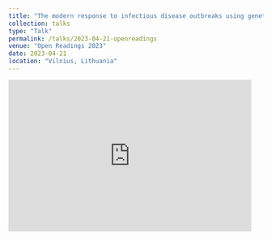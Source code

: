 ```yaml
---
title: "The modern response to infectious disease outbreaks using genetic sequencing"
collection: talks
type: "Talk"
permalink: /talks/2023-04-21-openreadings
venue: "Open Readings 2023"
date: 2023-04-21
location: "Vilnius, Lithuania"
---
```


<iframe src="https://docs.google.com/presentation/d/e/2PACX-1vT-hl87qkIJ113GQoDF3076eXtXHpunjgpldNjXAk__eaPutNFVbIWe_XWdYmce4_8FcXsx28U9owAS/embed?start=false&loop=false&delayms=3000" frameborder="0" width="480" height="299" allowfullscreen="true" mozallowfullscreen="true" webkitallowfullscreen="true"></iframe>